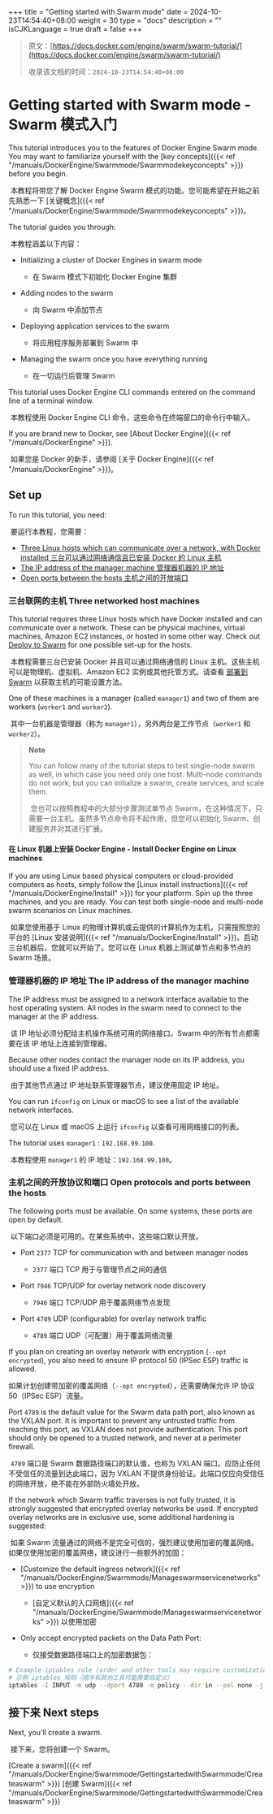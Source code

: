 +++
title = "Getting started with Swarm mode"
date = 2024-10-23T14:54:40+08:00
weight = 30
type = "docs"
description = ""
isCJKLanguage = true
draft = false
+++

> 原文：[https://docs.docker.com/engine/swarm/swarm-tutorial/](https://docs.docker.com/engine/swarm/swarm-tutorial/)
>
> 收录该文档的时间：`2024-10-23T14:54:40+08:00`

# Getting started with Swarm mode - Swarm 模式入门

This tutorial introduces you to the features of Docker Engine Swarm mode. You may want to familiarize yourself with the [key concepts]({{< ref "/manuals/DockerEngine/Swarmmode/Swarmmodekeyconcepts" >}}) before you begin.

​	本教程将带您了解 Docker Engine Swarm 模式的功能。您可能希望在开始之前先熟悉一下 [关键概念]({{< ref "/manuals/DockerEngine/Swarmmode/Swarmmodekeyconcepts" >}})。

The tutorial guides you through:

​	本教程涵盖以下内容：

- Initializing a cluster of Docker Engines in swarm mode
  - 在 Swarm 模式下初始化 Docker Engine 集群

- Adding nodes to the swarm
  - 向 Swarm 中添加节点

- Deploying application services to the swarm
  - 将应用程序服务部署到 Swarm 中

- Managing the swarm once you have everything running
  - 在一切运行后管理 Swarm


This tutorial uses Docker Engine CLI commands entered on the command line of a terminal window.

​	本教程使用 Docker Engine CLI 命令，这些命令在终端窗口的命令行中输入。

If you are brand new to Docker, see [About Docker Engine]({{< ref "/manuals/DockerEngine" >}}).

​	如果您是 Docker 的新手，请参阅 [关于 Docker Engine]({{< ref "/manuals/DockerEngine" >}})。

## Set up

To run this tutorial, you need:

​	要运行本教程，您需要：

- [Three Linux hosts which can communicate over a network, with Docker installed 三台可以通过网络通信且已安装 Docker 的 Linux 主机](https://docs.docker.com/engine/swarm/swarm-tutorial/#three-networked-host-machines)
- [The IP address of the manager machine 管理器机器的 IP 地址](https://docs.docker.com/engine/swarm/swarm-tutorial/#the-ip-address-of-the-manager-machine)
- [Open ports between the hosts 主机之间的开放端口](https://docs.docker.com/engine/swarm/swarm-tutorial/#open-protocols-and-ports-between-the-hosts)

### 三台联网的主机 Three networked host machines

This tutorial requires three Linux hosts which have Docker installed and can communicate over a network. These can be physical machines, virtual machines, Amazon EC2 instances, or hosted in some other way. Check out [Deploy to Swarm](https://docs.docker.com/guides/swarm-deploy/#prerequisites) for one possible set-up for the hosts.

​	本教程需要三台已安装 Docker 并且可以通过网络通信的 Linux 主机。这些主机可以是物理机、虚拟机、Amazon EC2 实例或其他托管方式。请查看 [部署到 Swarm](https://docs.docker.com/guides/swarm-deploy/#prerequisites) 以获取主机的可能设置方法。

One of these machines is a manager (called `manager1`) and two of them are workers (`worker1` and `worker2`).

​	其中一台机器是管理器（称为 `manager1`），另外两台是工作节点（`worker1` 和 `worker2`）。

> **Note**
>
> You can follow many of the tutorial steps to test single-node swarm as well, in which case you need only one host. Multi-node commands do not work, but you can initialize a swarm, create services, and scale them.
>
> ​	您也可以按照教程中的大部分步骤测试单节点 Swarm，在这种情况下，只需要一台主机。虽然多节点命令将不起作用，但您可以初始化 Swarm、创建服务并对其进行扩展。

#### 在 Linux 机器上安装 Docker Engine - Install Docker Engine on Linux machines

If you are using Linux based physical computers or cloud-provided computers as hosts, simply follow the [Linux install instructions]({{< ref "/manuals/DockerEngine/Install" >}}) for your platform. Spin up the three machines, and you are ready. You can test both single-node and multi-node swarm scenarios on Linux machines.

​	如果您使用基于 Linux 的物理计算机或云提供的计算机作为主机，只需按照您的平台的 [Linux 安装说明]({{< ref "/manuals/DockerEngine/Install" >}})。启动三台机器后，您就可以开始了。您可以在 Linux 机器上测试单节点和多节点的 Swarm 场景。

### 管理器机器的 IP 地址 The IP address of the manager machine

The IP address must be assigned to a network interface available to the host operating system. All nodes in the swarm need to connect to the manager at the IP address.

​	该 IP 地址必须分配给主机操作系统可用的网络接口。Swarm 中的所有节点都需要在该 IP 地址上连接到管理器。

Because other nodes contact the manager node on its IP address, you should use a fixed IP address.

​	由于其他节点通过 IP 地址联系管理器节点，建议使用固定 IP 地址。

You can run `ifconfig` on Linux or macOS to see a list of the available network interfaces.

​	您可以在 Linux 或 macOS 上运行 `ifconfig` 以查看可用网络接口的列表。

The tutorial uses `manager1` : `192.168.99.100`.

​	本教程使用 `manager1` 的 IP 地址：`192.168.99.100`。

### 主机之间的开放协议和端口 Open protocols and ports between the hosts

The following ports must be available. On some systems, these ports are open by default.

​	以下端口必须是可用的。在某些系统中，这些端口默认开放。

- Port `2377` TCP for communication with and between manager nodes
  - `2377` 端口 TCP 用于与管理节点之间的通信

- Port `7946` TCP/UDP for overlay network node discovery
  - `7946` 端口 TCP/UDP 用于覆盖网络节点发现

- Port `4789` UDP (configurable) for overlay network traffic
  - `4789` 端口 UDP（可配置）用于覆盖网络流量


If you plan on creating an overlay network with encryption (`--opt encrypted`), you also need to ensure IP protocol 50 (IPSec ESP) traffic is allowed.

​	如果计划创建带加密的覆盖网络（`--opt encrypted`），还需要确保允许 IP 协议 50（IPSec ESP）流量。

Port `4789` is the default value for the Swarm data path port, also known as the VXLAN port. It is important to prevent any untrusted traffic from reaching this port, as VXLAN does not provide authentication. This port should only be opened to a trusted network, and never at a perimeter firewall.

​	`4789` 端口是 Swarm 数据路径端口的默认值，也称为 VXLAN 端口。应防止任何不受信任的流量到达此端口，因为 VXLAN 不提供身份验证。此端口仅应向受信任的网络开放，绝不能在外部防火墙处开放。

If the network which Swarm traffic traverses is not fully trusted, it is strongly suggested that encrypted overlay networks be used. If encrypted overlay networks are in exclusive use, some additional hardening is suggested:

​	如果 Swarm 流量通过的网络不是完全可信的，强烈建议使用加密的覆盖网络。如果仅使用加密的覆盖网络，建议进行一些额外的加固：

- [Customize the default ingress network]({{< ref "/manuals/DockerEngine/Swarmmode/Manageswarmservicenetworks" >}}) to use encryption
  - [自定义默认的入口网络]({{< ref "/manuals/DockerEngine/Swarmmode/Manageswarmservicenetworks" >}}) 以使用加密

- Only accept encrypted packets on the Data Path Port:
  - 仅接受数据路径端口上的加密数据包：




```bash
# Example iptables rule (order and other tools may require customization)
# 示例 iptables 规则（顺序和其他工具可能需要自定义）
iptables -I INPUT -m udp --dport 4789 -m policy --dir in --pol none -j DROP
```

## 接下来 Next steps

Next, you'll create a swarm.

​	接下来，您将创建一个 Swarm。

[Create a swarm]({{< ref "/manuals/DockerEngine/Swarmmode/GettingstartedwithSwarmmode/Createaswarm" >}}) [创建 Swarm]({{< ref "/manuals/DockerEngine/Swarmmode/GettingstartedwithSwarmmode/Createaswarm" >}})

